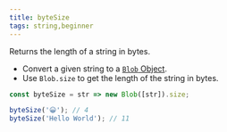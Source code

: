 ```yaml
---
title: byteSize
tags: string,beginner
---
```


Returns the length of a string in bytes.

- Convert a given string to a [`Blob` Object](https://developer.mozilla.org/en-US/docs/Web/API/Blob).
- Use `Blob.size` to get the length of the string in bytes.

```js
const byteSize = str => new Blob([str]).size;
```

```js
byteSize('😀'); // 4
byteSize('Hello World'); // 11
```
